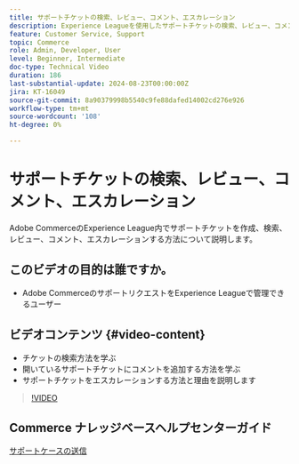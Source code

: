 ```yaml
---
title: サポートチケットの検索、レビュー、コメント、エスカレーション
description: Experience Leagueを使用したサポートチケットの検索、レビュー、コメント、エスカレーション
feature: Customer Service, Support
topic: Commerce
role: Admin, Developer, User
level: Beginner, Intermediate
doc-type: Technical Video
duration: 186
last-substantial-update: 2024-08-23T00:00:00Z
jira: KT-16049
source-git-commit: 8a90379998b5540c9fe88dafed14002cd276e926
workflow-type: tm+mt
source-wordcount: '108'
ht-degree: 0%

---
```



# サポートチケットの検索、レビュー、コメント、エスカレーション

Adobe CommerceのExperience League内でサポートチケットを作成、検索、レビュー、コメント、エスカレーションする方法について説明します。

## このビデオの目的は誰ですか。

* Adobe CommerceのサポートリクエストをExperience Leagueで管理できるユーザー

## ビデオコンテンツ {#video-content}

* チケットの検索方法を学ぶ
* 開いているサポートチケットにコメントを追加する方法を学ぶ
* サポートチケットをエスカレーションする方法と理由を説明します

>[!VIDEO](https://video.tv.adobe.com/v/3433076?learn=on)

## Commerce ナレッジベースヘルプセンターガイド

[ サポートケースの送信 ](https://experienceleague.adobe.com/ja/docs/commerce-knowledge-base/kb/help-center-guide/magento-help-center-user-guide#support-case)
